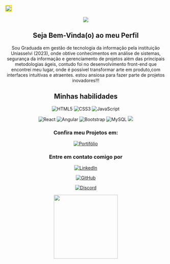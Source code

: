 <style>
  .imagem{
    border:2px solid #ffd700;
  }
</style>
<div >
<img class='imagem' src="https://github.com/LucineiaSilvah/LucineiaSilvah/assets/90657609/3e12a3b9-99d6-4dfc-ae58-2e03ae27e81a">
</div>
<div style="display: inline_block, color:purple" align="center" ><br>
  
<img src="https://github.com/LucineiaSilvah/LucineiaSilvah/assets/90657609/af3b764e-366e-4d29-895b-a222e164406d">

## Seja Bem-Vinda(o) ao meu Perfil  
Sou Graduada em gestão de tecnologia da informação pela instituição Uniasselvi (2023), onde obtive conhecimentos em análise de sistemas, segurança da informação e gerenciamento de projetos além das principais metodologias ágeis, contudo foi no desenvolvimento front-end que encontrei meu lugar, onde é possível transformar arte em produto,com interfaces intuitivas e atraentes.
estou ansiosa para fazer parte de projetos inovadores!!!

## Minhas habilidades
![HTML5](https://img.shields.io/badge/HTML5-000?style=for-the-badge&logo=html5)
![CSS3](https://img.shields.io/badge/CSS3-000?style=for-the-badge&logo=css3&logoColor=264CE4)
![JavaScript](https://img.shields.io/badge/JavaScript-000?style=for-the-badge&logo=javascript)

![React](https://img.shields.io/badge/React-000?style=for-the-badge&logo=react)
![Angular](https://img.shields.io/badge/Angular-000?style=for-the-badge&logo=angular)
![Bootstrap](https://img.shields.io/badge/Bootstrap-000?style=for-the-badge&logo=bootstrap)
![MySQL](https://img.shields.io/badge/MySQL-000?style=for-the-badge&logo=mysql&logoColor=005C84)
<img src="https://github.com/LucineiaSilvah/LucineiaSilvah/assets/90657609/412a3f28-7264-42de-b2a2-e05bd992de49">
### Confira meu Projetos em:
[![Portifólio](https://img.shields.io/badge/Meu_Portifólio-929?style=for-the-badge&logo)](https://portifolio-lsv2.netlify.app/)

### Entre em contato comigo por
[![LinkedIn](https://img.shields.io/badge/LinkedIn-000?style=for-the-badge&logo=linkedin&logoColor=0E76A8)](https://www.linkedin.com/in/lucineia-r-silva-frontend/)

[![GitHub](https://img.shields.io/badge/GitHub-000?style=for-the-badge&logo=github&logoColor=white)](https://github.com/LucineiaSilvah)

[![Discord](https://img.shields.io/badge/Discord-000?style=for-the-badge&logo=discord)](https://https://discord.com/channels/@LucineiaSilvah/504150525982539777)

<img  src="https://user-images.githubusercontent.com/90657609/153277502-55d820bb-aec6-4243-9524-b8080186d95d.gif" width="200" height="200" align="center">

   


</div>


